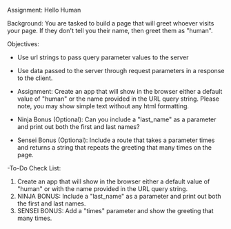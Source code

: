 Assignment: Hello Human

Background:
You are tasked to build a page that will greet whoever visits your page. If they don't tell you their name, then greet them as "human".

Objectives:
- Use url strings to pass query parameter values to the server
- Use data passed to the server through request parameters in a response to the client.

- Assignment: Create an app that will show in the browser either a default value of "human" or the name provided in the URL query string. Please note, you may show simple text without any html formatting.
- Ninja Bonus (Optional): Can you include a "last_name" as a parameter and print out both the first and last names?
- Sensei Bonus (Optional): Include a route that takes a parameter times and returns a string that repeats the greeting that many times on the page.

-To-Do Check List:
1. Create an app that will show in the browser either a default value of "human" or with the name provided in the URL query string.
2. NINJA BONUS: Include a "last_name" as a parameter and print out both the first and last names.
3. SENSEI BONUS: Add a "times" parameter and show the greeting that many times.
